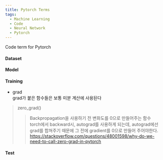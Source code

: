 ```yaml
---
title: Pytorch Terms
tags:
  - Machine Learning
  - Code
  - Neural Network
  - Pytorch
---
```

Code term for Pytorch
<!--more-->

#### Dataset

#### Model

#### Training
- grad <br>
grad가 붙은 함수들은 보통 미분 계산에 사용된다
> zero_grad()
>> Backpropagation을 사용하기 전 변화도를 0으로 만들어주는 함수
>> torch에서 backward시, autograd를 사용하게 되는데, autograd에선 grad를 합쳐주기 때문에 그 전에 gradient를 0으로 만들어 주어야한다.
>> <https://stackoverflow.com/questions/48001598/why-do-we-need-to-call-zero-grad-in-pytorch>

#### Test
